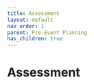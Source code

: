 ```yaml
---
title: Assessment
layout: default
nav_order: 1
parent: Pre-Event Planning
has_children: true
---
```


# Assessment